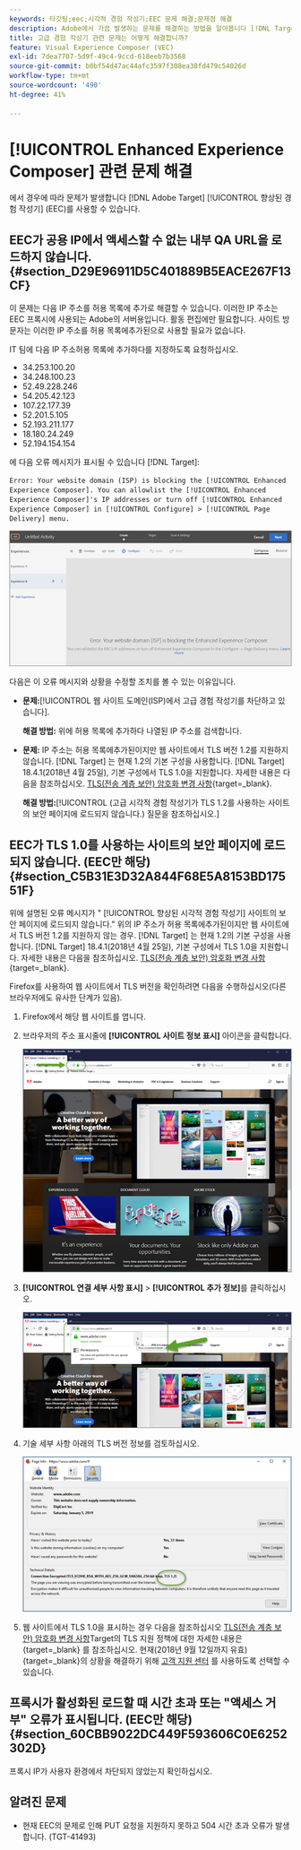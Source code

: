 ```yaml
---
keywords: 타깃팅;eec;시각적 경험 작성기;EEC 문제 해결;문제점 해결
description: Adobe에서 가끔 발생하는 문제를 해결하는 방법을 알아봅니다 [!DNL Target] 특정 조건에서 EEC(향상된 경험 작성기)입니다.
title: 고급 경험 작성기 관련 문제는 어떻게 해결합니까?
feature: Visual Experience Composer (VEC)
exl-id: 7dea7707-5d9f-49c4-9ccd-618eeb7b3568
source-git-commit: b0bf54d47ac44afc3597f308ea38fd479c54026d
workflow-type: tm+mt
source-wordcount: '490'
ht-degree: 41%

---
```


#  [!UICONTROL Enhanced Experience Composer] 관련 문제 해결

에서 경우에 따라 문제가 발생합니다 [!DNL Adobe Target] [!UICONTROL 향상된 경험 작성기] (EEC)를 사용할 수 있습니다.

## EEC가 공용 IP에서 액세스할 수 없는 내부 QA URL을 로드하지 않습니다. {#section_D29E96911D5C401889B5EACE267F13CF}

이 문제는 다음 IP 주소를 허용 목록에 추가로 해결할 수 있습니다. 이러한 IP 주소는 EEC 프록시에 사용되는 Adobe의 서버용입니다. 활동 편집에만 필요합니다. 사이트 방문자는 이러한 IP 주소를 허용 목록에추가된으로 사용할 필요가 없습니다.

IT 팀에 다음 IP 주소허용 목록에 추가하다를 지정하도록 요청하십시오.

* 34.253.100.20
* 34.248.100.23
* 52.49.228.246
* 54.205.42.123
* 107.22.177.39
* 52.201.5.105
* 52.193.211.177
* 18.180.24.249
* 52.194.154.154

에 다음 오류 메시지가 표시될 수 있습니다 [!DNL Target]:

`Error: Your website domain (ISP) is blocking the [!UICONTROL Enhanced Experience Composer]. You can allowlist the [!UICONTROL Enhanced Experience Composer]'s IP addresses or turn off [!UICONTROL Enhanced Experience Composer] in [!UICONTROL Configure] > [!UICONTROL Page Delivery] menu.`

![EEC_error 이미지](assets/EEC_error.png)

다음은 이 오류 메시지와 상황을 수정할 조치를 볼 수 있는 이유입니다.

* **문제:**[!UICONTROL 웹 사이트 도메인(ISP)에서 고급 경험 작성기를 차단하고 있습니다].

   **해결 방법:** 위에 허용 목록에 추가하다 나열된 IP 주소를 검색합니다.

* **문제:** IP 주소는 허용 목록에추가된이지만 웹 사이트에서 TLS 버전 1.2를 지원하지 않습니다. [!DNL Target] 는 현재 1.2의 기본 구성을 사용합니다. [!DNL Target] 18.4.1(2018년 4월 25일), 기본 구성에서 TLS 1.0을 지원합니다. 자세한 내용은 다음을 참조하십시오. [TLS(전송 계층 보안) 암호화 변경 사항](https://developer.adobe.com/target/before-implement/tls-transport-layer-security-encryption/){target=_blank}.

   **해결 방법:**[!UICONTROL (고급 시각적 경험 작성기가 TLS 1.2를 사용하는 사이트의 보안 페이지에 로드되지 않습니다.) 질문을 참조하십시오.]

## EEC가 TLS 1.0를 사용하는 사이트의 보안 페이지에 로드되지 않습니다. (EEC만 해당) {#section_C5B31E3D32A844F68E5A8153BD17551F}

위에 설명된 오류 메시지가 &quot; [!UICONTROL 향상된 시각적 경험 작성기] 사이트의 보안 페이지에 로드되지 않습니다.&quot; 위의 IP 주소가 허용 목록에추가된이지만 웹 사이트에서 TLS 버전 1.2를 지원하지 않는 경우. [!DNL Target] 는 현재 1.2의 기본 구성을 사용합니다. [!DNL Target] 18.4.1(2018년 4월 25일), 기본 구성에서 TLS 1.0을 지원합니다. 자세한 내용은 다음을 참조하십시오. [TLS(전송 계층 보안) 암호화 변경 사항](https://developer.adobe.com/target/before-implement/tls-transport-layer-security-encryption/){target=_blank}.

Firefox를 사용하여 웹 사이트에서 TLS 버전을 확인하려면 다음을 수행하십시오(다른 브라우저에도 유사한 단계가 있음).

1. Firefox에서 해당 웹 사이트를 엽니다.
1. 브라우저의 주소 표시줄에 **[!UICONTROL 사이트 정보 표시]** 아이콘을 클릭합니다.

   ![firefox_more_info 이미지](assets/firefox_more_info.png)

1. **[!UICONTROL 연결 세부 사항 표시]** > **[!UICONTROL 추가 정보]**&#x200B;를 클릭하십시오.

   ![firefox_more_info_2 이미지](assets/firefox_more_info_2.png)

1. 기술 세부 사항 아래의 TLS 버전 정보를 검토하십시오.

   ![firefox_more_info_3 이미지](assets/firefox_more_info_3.png)

1. 웹 사이트에서 TLS 1.0을 표시하는 경우 다음을 참조하십시오 [TLS(전송 계층 보안) 암호화 변경 사항](https://developer.adobe.com/target/before-implement/tls-transport-layer-security-encryption/)Target의 TLS 지원 정책에 대한 자세한 내용은 {target=_blank} 를 참조하십시오. 현재(2018년 9월 12일까지 유효){target=_blank}의 상황을 해결하기 위해 [고객 지원 센터](/help/main/cmp-resources-and-contact-information.md#reference_ACA3391A00EF467B87930A450050077C) 를 사용하도록 선택할 수 있습니다.

## 프록시가 활성화된 로드할 때 시간 초과 또는 &quot;액세스 거부&quot; 오류가 표시됩니다. (EEC만 해당) {#section_60CBB9022DC449F593606C0E6252302D}

프록시 IP가 사용자 환경에서 차단되지 않았는지 확인하십시오.

## 알려진 문제

* 현재 EEC의 문제로 인해 PUT 요청을 지원하지 못하고 504 시간 초과 오류가 발생합니다. (TGT-41493)
